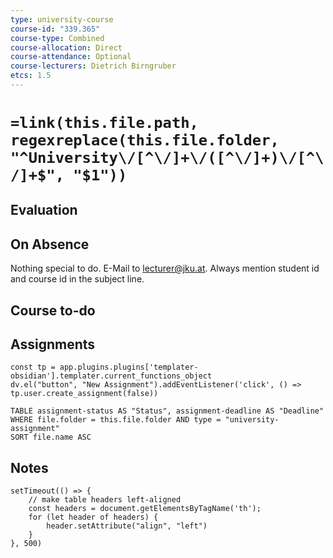 ```yaml
---
type: university-course
course-id: "339.365"
course-type: Combined
course-allocation: Direct
course-attendance: Optional
course-lecturers: Dietrich Birngruber
etcs: 1.5
---
```

# `=link(this.file.path, regexreplace(this.file.folder, "^University\/[^\/]+\/([^\/]+)\/[^\/]+$", "$1"))`

## Evaluation


## On Absence
Nothing special to do.
E-Mail to lecturer@jku.at.
Always mention student id and course id in the subject line.

## Course to-do


## Assignments

```dataviewjs
const tp = app.plugins.plugins['templater-obsidian'].templater.current_functions_object
dv.el("button", "New Assignment").addEventListener('click', () => tp.user.create_assignment(false))
```

```dataview
TABLE assignment-status AS "Status", assignment-deadline AS "Deadline"
WHERE file.folder = this.file.folder AND type = "university-assignment"
SORT file.name ASC
```

## Notes


```dataviewjs
setTimeout(() => {
	// make table headers left-aligned
	const headers = document.getElementsByTagName('th');
	for (let header of headers) {
		header.setAttribute("align", "left")
	}
}, 500)
```